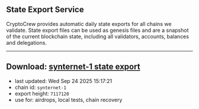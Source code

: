 ## State Export Service
CryptoCrew provides automatic daily state exports for all chains we validate. State export files can be used as genesis files and are a snapshot of the current blockchain state, including all validators, accounts, balances and delegations.

---
**Download: [synternet-1 state export](https://dl-eu2.ccvalidators.com/SERVICE/synternet/synternet-1_export_7117120.json)**
---

- last updated: Wed Sep 24 2025 15:17:21
- chain id: `synternet-1`
- export height: `7117120`
- use for: airdrops, local tests, chain recovery
